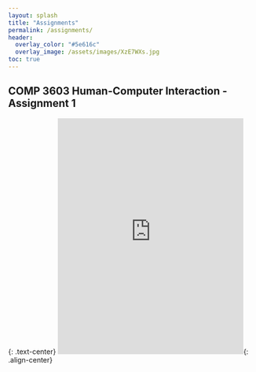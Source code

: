 ```yaml
---
layout: splash
title: "Assignments"
permalink: /assignments/
header:
  overlay_color: "#5e616c"
  overlay_image: /assets/images/XzE7WXs.jpg
toc: true
---
```


<h2 id="assignment1">COMP 3603 Human-Computer Interaction - Assignment 1</h2>{: .text-center}
<iframe src="https://drive.google.com/file/d/1zWTrUGyLl7VOGQ6Nxi0OUVGulJ0r6nU5/preview" width="75%" height="480" frameBorder="0" allowfullscreen="true"></iframe>{: .align-center}
